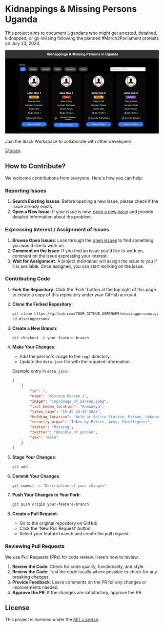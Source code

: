 # Kidnappings & Missing Persons Uganda

This project aims to document Ugandans who might get arrested, detained, kidnapped, or go missing following the planned #March2Parliament protests on July 23, 2024.

![Kidnappings & Missing Persons Uganda](./src/assets/screenshot.png)

Join the Slack Workspace to collaborate with other developers.

[![slack](https://img.shields.io/badge/Slack-4A154B?style=for-the-badge&logo=slack&logoColor=white)](https://join.slack.com/t/marchtoparliamentug/shared_invite/zt-2n63veudi-TjcscMIMsO31AqN7rGV7ZQ)

## How to Contribute?

We welcome contributions from everyone. Here's how you can help:

### Reporting Issues

1. **Search Existing Issues**: Before opening a new issue, please check if the issue already exists.
2. **Open a New Issue**: If your issue is new, [open a new issue](https://github.com/wkambale/missingpersons/issues) and provide detailed information about the problem.

### Expressing Interest / Assignment of Issues

1. **Browse Open Issues**: Look through the [open issues](https://github.com/wkambale/missingpersons/issues) to find something you would like to work on.
2. **Comment on the Issue**: If you find an issue you'd like to work on, comment on the issue expressing your interest.
3. **Wait for Assignment**: A project maintainer will assign the issue to you if it is available. Once assigned, you can start working on the issue.

### Contributing Code

1. **Fork the Repository**: Click the 'Fork' button at the top right of this page to create a copy of this repository under your GitHub account.

2. **Clone the Forked Repository**:
    ```bash
    git clone https://github.com/YOUR_GITHUB_USERNAME/missingpersons.git
    cd missingpersons
    ```

3. **Create a New Branch**:
    ```bash
    git checkout -b your-feature-branch
    ```

4. **Make Your Changes**:
	- Add the person's image to the `img/` directory.
	- Update the `data.json` file with the required information.

   Example entry in `data.json`:
    ```json
    [
        {
            "id": 1,
            "name": "Missing Person 1",
            "image": "img/image_of_person.jpeg",
            "last_known_location": "Kamwokya",
            "taken_time": "15:46 23-07-2024",
            "holding_location": "Held at Police Station, Prison, Unknown Location",
            "security_organ": "Taken by Police, Army, Intelligence",
            "status": "Missing",
            "twitter": "@handle_of_person",
            "sex": "male"
        }
    ]
    ```

5. **Stage Your Changes**:
    ```bash
    git add .
    ```

6. **Commit Your Changes**:
    ```bash
    git commit -m "Description of your changes"
    ```

7. **Push Your Changes to Your Fork**:
    ```bash
    git push origin your-feature-branch
    ```

8. **Create a Pull Request**:
	- Go to the original repository on GitHub.
	- Click the 'New Pull Request' button.
	- Select your feature branch and create the pull request.

### Reviewing Pull Requests

We use Pull Requests (PRs) for code review. Here's how to review:

1. **Review the Code**: Check for code quality, functionality, and style.
2. **Review the Code**: Test the code locally where possible to check for any breaking changes.
3. **Provide Feedback**: Leave comments on the PR for any changes or improvements needed.
4. **Approve the PR**: If the changes are satisfactory, approve the PR.


## License

This project is licensed under the [MIT License](https://github.com/wkambale/missingpersons/blob/main/LICENSE).